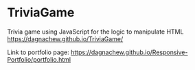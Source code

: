# TriviaGame
Trivia game using JavaScript for the logic to manipulate HTML
https://dagnachew.github.io/TriviaGame/

Link to portfolio page: https://dagnachew.github.io/Responsive-Portfolio/portfolio.html